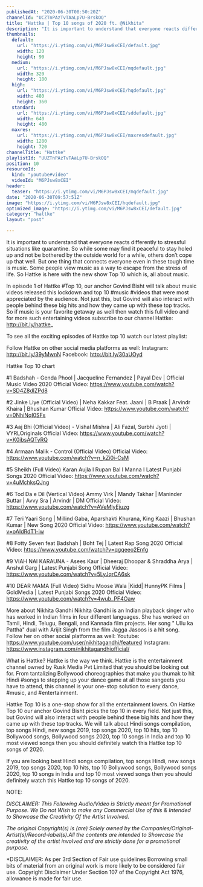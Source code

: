 ```yaml
---
publishedAt: "2020-06-30T08:50:20Z"
channelId: "UCZTnPAzTvTAaLp7U-BrskOQ"
title: "Hattke | Top 10 songs of 2020 ft. @Nikhita"
description: "It is important to understand that everyone reacts differently to stressful situations like quarantine. So while some may find it peaceful to stay holed up and not be bothered by the outside world for a while, others don’t cope up that well. But one thing that connects everyone even in these tough time is music. Some people view music as a way to escape from the stress of life. So Hattke is here with the new show Top 10 which is, all about music.\n\nIn episode 1 of Hattke #Top 10, our anchor Govind Bisht will talk about music videos released this lockdown and top 10 #music #videos that were most appreciated by the audience. Not just this, but Govind will also interact with people behind these big hits and how they came up with these top tracks. So if music is your favorite getaway as well then watch this full video and for more such entertaining videos subscribe to our channel Hattke: http://bit.ly/hattke_\n\nTo see all the exciting episodes of Hattke top 10 watch our latest playlist:\n\nFollow Hattke on other social media platforms as well: Instagram: http://bit.ly/39yMwnN Facebook: http://bit.ly/30aUOyd\n\nHattke Top 10 chart\n\n#1 Badshah - Genda Phool | Jacqueline Fernandez | Payal Dev | Official Music Video 2020\nOfficial Video: https://www.youtube.com/watch?v=SD4Z8dlZPd8\n\n#2 Jinke Liye (Official Video) | Neha Kakkar Feat. Jaani | B Praak | Arvindr Khaira | Bhushan Kumar\nOfficial Video: https://www.youtube.com/watch?v=0NhiNqI0SFs\n\n#3 Aaj Bhi (Official Video) - Vishal Mishra | Ali Fazal, Surbhi Jyoti | VYRLOriginals\nOfficial Video: https://www.youtube.com/watch?v=K0ibsAQTyRQ\n\n#4 Armaan Malik - Control (Official Video)\nOfficial Video: https://www.youtube.com/watch?v=n_kZi0i-CsM\n\n#5 Sheikh (Full Video) Karan Aujla I Rupan Bal I Manna I Latest Punjabi Songs 2020\nOfficial Video: https://www.youtube.com/watch?v=4uMchksQJng\n\n#6 Tod Da e Dil (Vertical Video) Ammy Virk | Mandy Takhar | Maninder Buttar | Avvy Sra | Arvindr | DM\nOfficial Video: https://www.youtube.com/watch?v=AVeMlyEjuzg\n\n#7 Teri Yaari Song | Millind Gaba, Aparshakti Khurana, King Kaazi | Bhushan Kumar | New Song 2020\nOfficial Video: https://www.youtube.com/watch?v=oAIdRdT1-iw\n\n#8 Fotty Seven feat Badshah | Boht Tej | Latest Rap Song 2020\nOfficial Video: https://www.youtube.com/watch?v=qgqeeo2Enfg\n\n#9 VIAH NAI KARAUNA - Asees Kaur | Dheeraj Dhoopar & Shraddha Arya | Anshul Garg | Latest Punjabi Song\nOfficial Video: https://www.youtube.com/watch?v=5LyJqrCA6sk\n\n#10 DEAR MAMA (Full Video) Sidhu Moose Wala |Kidd| HunnyPK Films | GoldMedia | Latest Punjabi Songs 2020\nOfficial Video: https://www.youtube.com/watch?v=4wub_PF4Oaw\n\nMore about Nikhita Gandhi\nNikhita Gandhi is an Indian playback singer who has worked in Indian films in four different languages. She has worked on Tamil, Hindi, Telugu, Bengali, and Kannada film projects. Her song \" Ullu ka Pattha\" dual with Arijit Singh from the film Jagga Jasoos is a hit song. Follow her on other social platforms as well: Youtube: https://www.youtube.com/user/nikhitagandhi/featured Instagram: https://www.instagram.com/nikhitagandhiofficial/\n\nWhat is Hattke? Hattke is the way we think. Hattke is the entertainment channel owned by Rusk Media Pvt Limited that you should be looking out for. From tantalizing Bollywood choreographies that make you thumak to hit Hindi #songs to stepping up your dance game at all those sangeets you have to attend, this channel is your one-stop solution to every dance, #music, and #entertainment. \n\nHattke Top 10 is a one-stop show for all the entertainment lovers. On Hattke Top 10 our anchor Govind Bisht picks the top 10 in every field. Not just this, but Govind will also interact with people behind these big hits and how they came up with these top tracks. We will talk about Hindi songs compilation, top songs Hindi, new songs 2019, top songs 2020, top 10 hits, top 10 Bollywood songs, Bollywood songs 2020, top 10 songs in India and top 10 most viewed songs then you should definitely watch this Hattke top 10 songs of 2020.\n\nIf you are looking best Hindi songs compilation, top songs Hindi, new songs 2019, top songs 2020, top 10 hits, top 10 Bollywood songs, Bollywood songs 2020, top 10 songs in India and top 10 most viewed songs then you should definitely watch this Hattke top 10 songs of 2020.\n  \nNOTE:\n\n*DISCLAIMER: This Following Audio/Video is Strictly meant for Promotional Purpose. We Do not Wish to make any Commercial Use of this & Intended to Showcase the Creativity Of the Artist Involved.*\n\n*The original Copyright(s) is (are) Solely owned by the Companies/Original-Artist(s)/Record-label(s).All the contents are intended to Showcase the creativity of the artist involved and are strictly done for a promotional purpose.*\n\n*DISCLAIMER: As per 3rd Section of Fair use guidelines Borrowing small bits of material from an original work is more likely to be considered fair use. Copyright Disclaimer Under Section 107 of the Copyright Act 1976, allowance is made for fair use."
thumbnails:
  default:
    url: "https://i.ytimg.com/vi/M6PJsw8xCEI/default.jpg"
    width: 120
    height: 90
  medium:
    url: "https://i.ytimg.com/vi/M6PJsw8xCEI/mqdefault.jpg"
    width: 320
    height: 180
  high:
    url: "https://i.ytimg.com/vi/M6PJsw8xCEI/hqdefault.jpg"
    width: 480
    height: 360
  standard:
    url: "https://i.ytimg.com/vi/M6PJsw8xCEI/sddefault.jpg"
    width: 640
    height: 480
  maxres:
    url: "https://i.ytimg.com/vi/M6PJsw8xCEI/maxresdefault.jpg"
    width: 1280
    height: 720
channelTitle: "Hattke"
playlistId: "UUZTnPAzTvTAaLp7U-BrskOQ"
position: 10
resourceId:
  kind: "youtube#video"
  videoId: "M6PJsw8xCEI"
header:
  teaser: "https://i.ytimg.com/vi/M6PJsw8xCEI/mqdefault.jpg"
date: "2020-06-30T09:57:51Z"
image: "https://i.ytimg.com/vi/M6PJsw8xCEI/hqdefault.jpg"
optimized_image: "https://i.ytimg.com/vi/M6PJsw8xCEI/default.jpg"
category: "hattke"
layout: "post"

---
```

It is important to understand that everyone reacts differently to stressful situations like quarantine. So while some may find it peaceful to stay holed up and not be bothered by the outside world for a while, others don’t cope up that well. But one thing that connects everyone even in these tough time is music. Some people view music as a way to escape from the stress of life. So Hattke is here with the new show Top 10 which is, all about music.

In episode 1 of Hattke #Top 10, our anchor Govind Bisht will talk about music videos released this lockdown and top 10 #music #videos that were most appreciated by the audience. Not just this, but Govind will also interact with people behind these big hits and how they came up with these top tracks. So if music is your favorite getaway as well then watch this full video and for more such entertaining videos subscribe to our channel Hattke: http://bit.ly/hattke_

To see all the exciting episodes of Hattke top 10 watch our latest playlist:

Follow Hattke on other social media platforms as well: Instagram: http://bit.ly/39yMwnN Facebook: http://bit.ly/30aUOyd

Hattke Top 10 chart

#1 Badshah - Genda Phool | Jacqueline Fernandez | Payal Dev | Official Music Video 2020
Official Video: https://www.youtube.com/watch?v=SD4Z8dlZPd8

#2 Jinke Liye (Official Video) | Neha Kakkar Feat. Jaani | B Praak | Arvindr Khaira | Bhushan Kumar
Official Video: https://www.youtube.com/watch?v=0NhiNqI0SFs

#3 Aaj Bhi (Official Video) - Vishal Mishra | Ali Fazal, Surbhi Jyoti | VYRLOriginals
Official Video: https://www.youtube.com/watch?v=K0ibsAQTyRQ

#4 Armaan Malik - Control (Official Video)
Official Video: https://www.youtube.com/watch?v=n_kZi0i-CsM

#5 Sheikh (Full Video) Karan Aujla I Rupan Bal I Manna I Latest Punjabi Songs 2020
Official Video: https://www.youtube.com/watch?v=4uMchksQJng

#6 Tod Da e Dil (Vertical Video) Ammy Virk | Mandy Takhar | Maninder Buttar | Avvy Sra | Arvindr | DM
Official Video: https://www.youtube.com/watch?v=AVeMlyEjuzg

#7 Teri Yaari Song | Millind Gaba, Aparshakti Khurana, King Kaazi | Bhushan Kumar | New Song 2020
Official Video: https://www.youtube.com/watch?v=oAIdRdT1-iw

#8 Fotty Seven feat Badshah | Boht Tej | Latest Rap Song 2020
Official Video: https://www.youtube.com/watch?v=qgqeeo2Enfg

#9 VIAH NAI KARAUNA - Asees Kaur | Dheeraj Dhoopar & Shraddha Arya | Anshul Garg | Latest Punjabi Song
Official Video: https://www.youtube.com/watch?v=5LyJqrCA6sk

#10 DEAR MAMA (Full Video) Sidhu Moose Wala |Kidd| HunnyPK Films | GoldMedia | Latest Punjabi Songs 2020
Official Video: https://www.youtube.com/watch?v=4wub_PF4Oaw

More about Nikhita Gandhi
Nikhita Gandhi is an Indian playback singer who has worked in Indian films in four different languages. She has worked on Tamil, Hindi, Telugu, Bengali, and Kannada film projects. Her song " Ullu ka Pattha" dual with Arijit Singh from the film Jagga Jasoos is a hit song. Follow her on other social platforms as well: Youtube: https://www.youtube.com/user/nikhitagandhi/featured Instagram: https://www.instagram.com/nikhitagandhiofficial/

What is Hattke? Hattke is the way we think. Hattke is the entertainment channel owned by Rusk Media Pvt Limited that you should be looking out for. From tantalizing Bollywood choreographies that make you thumak to hit Hindi #songs to stepping up your dance game at all those sangeets you have to attend, this channel is your one-stop solution to every dance, #music, and #entertainment. 

Hattke Top 10 is a one-stop show for all the entertainment lovers. On Hattke Top 10 our anchor Govind Bisht picks the top 10 in every field. Not just this, but Govind will also interact with people behind these big hits and how they came up with these top tracks. We will talk about Hindi songs compilation, top songs Hindi, new songs 2019, top songs 2020, top 10 hits, top 10 Bollywood songs, Bollywood songs 2020, top 10 songs in India and top 10 most viewed songs then you should definitely watch this Hattke top 10 songs of 2020.

If you are looking best Hindi songs compilation, top songs Hindi, new songs 2019, top songs 2020, top 10 hits, top 10 Bollywood songs, Bollywood songs 2020, top 10 songs in India and top 10 most viewed songs then you should definitely watch this Hattke top 10 songs of 2020.
  
NOTE:

*DISCLAIMER: This Following Audio/Video is Strictly meant for Promotional Purpose. We Do not Wish to make any Commercial Use of this & Intended to Showcase the Creativity Of the Artist Involved.*

*The original Copyright(s) is (are) Solely owned by the Companies/Original-Artist(s)/Record-label(s).All the contents are intended to Showcase the creativity of the artist involved and are strictly done for a promotional purpose.*

*DISCLAIMER: As per 3rd Section of Fair use guidelines Borrowing small bits of material from an original work is more likely to be considered fair use. Copyright Disclaimer Under Section 107 of the Copyright Act 1976, allowance is made for fair use.